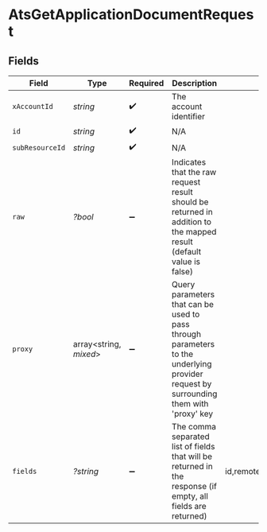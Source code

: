 # AtsGetApplicationDocumentRequest


## Fields

| Field                                                                                                                                      | Type                                                                                                                                       | Required                                                                                                                                   | Description                                                                                                                                | Example                                                                                                                                    |
| ------------------------------------------------------------------------------------------------------------------------------------------ | ------------------------------------------------------------------------------------------------------------------------------------------ | ------------------------------------------------------------------------------------------------------------------------------------------ | ------------------------------------------------------------------------------------------------------------------------------------------ | ------------------------------------------------------------------------------------------------------------------------------------------ |
| `xAccountId`                                                                                                                               | *string*                                                                                                                                   | :heavy_check_mark:                                                                                                                         | The account identifier                                                                                                                     |                                                                                                                                            |
| `id`                                                                                                                                       | *string*                                                                                                                                   | :heavy_check_mark:                                                                                                                         | N/A                                                                                                                                        |                                                                                                                                            |
| `subResourceId`                                                                                                                            | *string*                                                                                                                                   | :heavy_check_mark:                                                                                                                         | N/A                                                                                                                                        |                                                                                                                                            |
| `raw`                                                                                                                                      | *?bool*                                                                                                                                    | :heavy_minus_sign:                                                                                                                         | Indicates that the raw request result should be returned in addition to the mapped result (default value is false)                         |                                                                                                                                            |
| `proxy`                                                                                                                                    | array<string, *mixed*>                                                                                                                     | :heavy_minus_sign:                                                                                                                         | Query parameters that can be used to pass through parameters to the underlying provider request by surrounding them with 'proxy' key       |                                                                                                                                            |
| `fields`                                                                                                                                   | *?string*                                                                                                                                  | :heavy_minus_sign:                                                                                                                         | The comma separated list of fields that will be returned in the response (if empty, all fields are returned)                               | id,remote_id,name,type,category,category_id,remote_category_id,contents,created_at,updated_at,remote_url,file_format,unified_custom_fields |